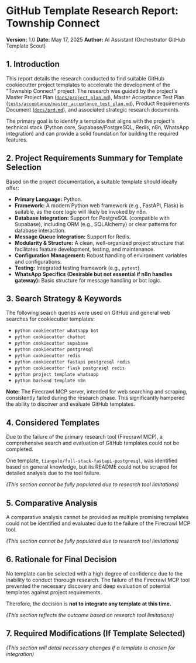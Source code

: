 # GitHub Template Research Report: Township Connect

**Version:** 1.0
**Date:** May 17, 2025
**Author:** AI Assistant (Orchestrator GitHub Template Scout)

## 1. Introduction

This report details the research conducted to find suitable GitHub cookiecutter project templates to accelerate the development of the "Township Connect" project. The research was guided by the project's Master Project Plan ([`docs/project_plan.md`](docs/project_plan.md)), Master Acceptance Test Plan ([`tests/acceptance/master_acceptance_test_plan.md`](tests/acceptance/master_acceptance_test_plan.md)), Product Requirements Document ([`docs/prd.md`](docs/prd.md)), and associated strategic research documents.

The primary goal is to identify a template that aligns with the project's technical stack (Python core, Supabase/PostgreSQL, Redis, n8n, WhatsApp integration) and can provide a solid foundation for building the required features.

## 2. Project Requirements Summary for Template Selection

Based on the project documentation, a suitable template should ideally offer:

*   **Primary Language:** Python.
*   **Framework:** A modern Python web framework (e.g., FastAPI, Flask) is suitable, as the core logic will likely be invoked by n8n.
*   **Database Integration:** Support for PostgreSQL (compatible with Supabase), including ORM (e.g., SQLAlchemy) or clear patterns for database interaction.
*   **Message Queue Integration:** Support for Redis.
*   **Modularity & Structure:** A clean, well-organized project structure that facilitates feature development, testing, and maintenance.
*   **Configuration Management:** Robust handling of environment variables and configurations.
*   **Testing:** Integrated testing framework (e.g., `pytest`).
*   **WhatsApp Specifics (Desirable but not essential if n8n handles gateway):** Basic structure for message handling or bot logic.

## 3. Search Strategy & Keywords

The following search queries were used on GitHub and general web searches for cookiecutter templates:

*   `python cookiecutter whatsapp bot`
*   `python cookiecutter chatbot`
*   `python cookiecutter supabase`
*   `python cookiecutter postgresql`
*   `python cookiecutter redis`
*   `python cookiecutter fastapi postgresql redis`
*   `python cookiecutter flask postgresql redis`
*   `python project template whatsapp`
*   `python backend template n8n`

**Note:** The Firecrawl MCP server, intended for web searching and scraping, consistently failed during the research phase. This significantly hampered the ability to discover and evaluate GitHub templates.

## 4. Considered Templates

Due to the failure of the primary research tool (Firecrawl MCP), a comprehensive search and evaluation of GitHub templates could not be completed.

One template, `tiangolo/full-stack-fastapi-postgresql`, was identified based on general knowledge, but its README could not be scraped for detailed analysis due to the tool failure.

*(This section cannot be fully populated due to research tool limitations)*

## 5. Comparative Analysis

A comparative analysis cannot be provided as multiple promising templates could not be identified and evaluated due to the failure of the Firecrawl MCP tool.

*(This section cannot be fully populated due to research tool limitations)*

## 6. Rationale for Final Decision

No template can be selected with a high degree of confidence due to the inability to conduct thorough research. The failure of the Firecrawl MCP tool prevented the necessary discovery and deep evaluation of potential templates against project requirements.

Therefore, the decision is **not to integrate any template at this time.**

*(This section reflects the outcome based on research tool limitations)*

## 7. Required Modifications (If Template Selected)

*(This section will detail necessary changes if a template is chosen for integration)*